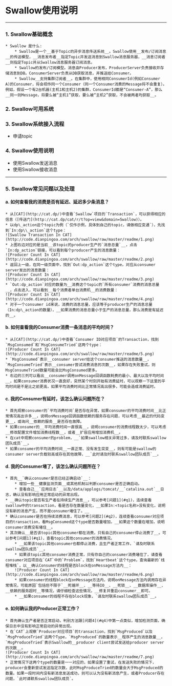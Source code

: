 # Swallow使用说明

* * * 

### 1. Swallow基础概念

	* Swallow 是什么:
		* Swallow是一个__基于Topic的异步消息传送系统__。Swallow使用__发布/订阅消息__的传送模型，__消息发布者__指定Topic并发送消息到Swallow消息服务器，__消息订阅者__则指定Topic并从Swallow消息服务器订阅消息。
		* Swallow的发布/订阅模型。消息由Producer发布，ProducerServer负责接收并存储消息到DB。ConsumerServer负责从DB获取消息，并推送给Consumer。
		* Swallow__支持集群订阅者__。在集群中，使用相同ConsumerId(例如Consumer A)的Consumer，将会视作同一个Consumer（同一个Consumer消费的Message将不会重复）。例如，假设一个有2台机器(主机1和主机2)的集群，ConsumerId都是“Consumer-A”，那么__同一则Message，将要么被“主机1”获取，要么被“主机2”获取，不会被两者均获取__。

### 2. Swallow可用系统
### 3. Swallow系统接入流程

* 申请topic

### 4. Swallow使用说明

* 使用Swallow发送消息
* 使用Swallow接收消息

* * * 

### 5. Swallow常见问题以及处理

#### a. 如何查看我的消费是否有延迟、延迟多少条消息？
	* 从[CAT](http://cat.dp/)中查看`Swallow`项目的`Transaction`，可以获得相应的信息（[传送门](http://cat.dp/cat/r/t?op=view&domain=Swallow)）。
	* 以dp\_action这个topic为例（`仅作示例，具体到自己的topic，请做相应变通`），先找到`In:dp\\_action`这个type：
	![Swallow Transaction In CAT](http://code.dianpingoa.com/arch/swallow/raw/master/readme/1.png)
	* 上图右边对应的是当前__该topic的producer生产的`消息总量`__，点击`In:dp_action`链接，可以看到每个producer产生的消息数量：
	![Producer Count In CAT](http://code.dianpingoa.com/arch/swallow/raw/master/readme/2.png)
	* 返回上一级，在同一级页面中，找到`Out:dp_action`这个type，对应从consumer server发出的消息数量：
	![Producer Count In CAT](http://code.dianpingoa.com/arch/swallow/raw/master/readme/3.png)
	* `Out:dp_action`对应的数量为__消费这个topic的`所有consumer`消费的消息总量__，点击进入，可以看到__每个消费者单台消费机__的消费数量：
	![Producer Count In CAT](http://code.dianpingoa.com/arch/swallow/raw/master/readme/4.png)
	* 对于一个consumer id来说，消费的消息总量，应该等于producer生产的消息总量（In:dp\_action的数量），__如果消费的消息总量小于生产的消息总量，那么消费是有延迟的__。

#### b. 如何查看我的Consumer消费一条消息的平均时间？
	* 从[CAT](http://cat.dp/)中查看`Consumer ID对应项目`的Transaction，找到`MsgConsumed`和`MsgConsumeTried`这两个type：
	![Producer Count In CAT](http://code.dianpingoa.com/arch/swallow/raw/master/readme/5.png)
	* `MsgConsumed`表示__consumer server给这个consumer推送的消息数量__，`MsgConsumeTried`表示__consumer尝试消费消息的次数__，如果存在失败重试，则MsgConsumeTried数量可能会比MsgConsumed更多。
	* 右边的三列可以看出__consumer调用onMessage回调函数耗费的最小、最大以及平均时间__，如果consumer消费状况一直良好，突然某个时刻开始有消费延时，可以观察一下这里的平均时间是不是比之前更高，如果平均消费时间比正常情况高出很多，可能会造成消费延时。

#### c. 我的Consumer有延时，该怎么确认问题所在？
	* 首先观察consumer的`平均消费时间`是否存在异常，如果consumer的平均消费时间__比正常情况高出许多__，说明onMessage回调函数依赖的服务存在问题，可以考虑__最近的代码变更__，或询问__依赖的服务__是否存在故障。
	* 如果consumer的__平均消费时间一直很高__，说明consumer的消费线程数太少，可以考虑__修改配置文件增加消费线程数__，或者__扩容应用增加消费机__。
	* 在cat中观察consumer的problem，__`如果swallow相关异常过多，请及时联系swallow团队成员`__。
	* 如果consumer的平均消费时间__一直正常、没有发生突变__，则有可能是swallow的consumer server负载较高或存在其他故障，__`此时请及时联系swallow团队成员`__。

#### d. 我的Consumer堵了，该怎么确认问题所在？
	* 首先__`确认consumer是否已经正确启动`__：
		* 增加一些__健康监测页面__或其他机制以判断consumer是否正确启动。
		* 查看自己__`应用日志`__以及/data/applogs/tomcat/__`catalina.out`__日志，确认没有影响应用正常启动的异常出现。
	* __确认topic是否有生产者在持续生产消息__，可以参考[问题1](#q1)，连续查看swallow中的transaction，看是否存在数量变化，__如果In:<topic名称>没有变化，说明没有新的消息产生，而不是consumer堵住了。__
	* 确认consumer是否在持续消费消息，可以参考[问题2](#q2)，连续查看consumer对应项目的transaction，看MsgConsumed这个type是否数量增加，__如果这个数量在增加，说明consumer消费没有堵住__。
	* 其次确认__是否该topic其他consumer都在消费，只有自己的consumer停止消费了__。可以参考[问题1](#q1)，查看topic其他consumer的消费情况。
		* __如果该topic其他consumer也都停止消费，且生产者正常工作，`请及时联系swallow团队成员`__。
		* 如果该topic其他consumer消费正常，只有你自己的consumer消费堵住了，请查看consumer对应项目在`CAT`中的`Problem`，找到`Heartbeat`这个type，查询最新的`线程堆栈`，以__确认Consumer的线程是否block在onMessage方法内__：
		![Producer Count In CAT](http://code.dianpingoa.com/arch/swallow/raw/master/readme/6.png)
		* 如果consumer的线程block在onMessage方法内，说明onMessage方法内调用存在异常情况，可能原因`包括但不限于`__死循环__、__等待IO__、__死锁__、__数据库操作__、__依赖的服务超时__等情况，请仔细检查这些情况，__修复并重启consumer__即可。
		* __如果consumer的线程不存在block现象，`请及时联系swallow团队成员`__。
#### e. 如何确认我的Producer正常工作？
	* 首先确认生产者是否正常启动，判别方法跟[问题4](#q4)中第一点类似，增加检测页面，确保日志中没有影响正常启动的异常出现。
	* 在`CAT`上观察`Producer对应项目`的transaction，找到`MsgProduced`以及`MsgProduceTried`这两个Type，`MsgProduced`的数量表示__程序产生的消息数量__，`MsgProduceTried`表示Swallow的__producer client尝试发送给producer server的次数__。
	![Producer Count In CAT](http://code.dianpingoa.com/arch/swallow/raw/master/readme/7.png)
	* 正常情况下这两个type的数量是一一对应的，如果设置了重试，在发送失败的情况下，producer会重新尝试发送指定次数，此时MsgProduceTried的数量会大于MsgProduced的数量。如果一段时间内没有新消息发送成功，则可以认为没有新消息产生，或者Producer存在问题，`此时请联系swallow团队成员`。